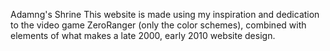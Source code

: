 Adamng's Shrine
This website is made using my inspiration and dedication to the video game ZeroRanger (only the color schemes), combined with elements of what makes a late 2000, early 2010 website design.

